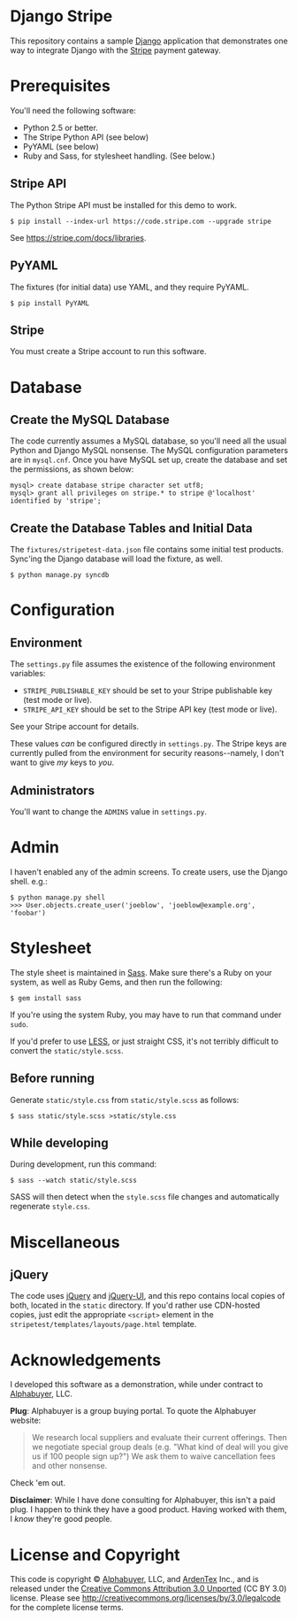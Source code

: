 # Django Stripe

This repository contains a sample [Django][] application that demonstrates
one way to integrate Django with the [Stripe][] payment gateway.

[Django]: http://www.djangoproject.com/
[Stripe]: http://stripe.com/

# Prerequisites

You'll need the following software:

* Python 2.5 or better.
* The Stripe Python API (see below)
* PyYAML (see below)
* Ruby and Sass, for stylesheet handling. (See below.)

## Stripe API

The Python Stripe API must be installed for this demo to work.

    $ pip install --index-url https://code.stripe.com --upgrade stripe

See <https://stripe.com/docs/libraries>.

## PyYAML

The fixtures (for initial data) use YAML, and they require PyYAML.

    $ pip install PyYAML

## Stripe

You must create a Stripe account to run this software.

# Database

## Create the MySQL Database

The code currently assumes a MySQL database, so you'll need all the usual
Python and Django MySQL nonsense. The MySQL configuration parameters are in
`mysql.cnf`. Once you have MySQL set up, create the database and set the
permissions, as shown below:

    mysql> create database stripe character set utf8;
    mysql> grant all privileges on stripe.* to stripe @'localhost' identified by 'stripe';

## Create the Database Tables and Initial Data

The `fixtures/stripetest-data.json` file contains some initial test products.
Sync'ing the Django database will load the fixture, as well.

    $ python manage.py syncdb

# Configuration

## Environment

The `settings.py` file assumes the existence of the following environment
variables:

* `STRIPE_PUBLISHABLE_KEY` should be set to your Stripe publishable key (test
  mode or live).
* `STRIPE_API_KEY` should be set to the Stripe API key (test mode or live).

See your Stripe account for details.

These values *can* be configured directly in `settings.py`. The Stripe keys are
currently pulled from the environment for security reasons--namely, I don't
want to give *my* keys to *you*.

## Administrators

You'll want to change the `ADMINS` value in `settings.py`.

# Admin

I haven't enabled any of the admin screens. To create users, use the Django
shell. e.g.:

    $ python manage.py shell                   
    >>> User.objects.create_user('joeblow', 'joeblow@example.org', 'foobar')

# Stylesheet

The style sheet is maintained in [Sass][]. Make sure there's a Ruby on your
system, as well as Ruby Gems, and then run the following:

    $ gem install sass

If you're using the system Ruby, you may have to run that command under `sudo`.

If you'd prefer to use [LESS][], or just straight CSS, it's not terribly
difficult to convert the `static/style.scss`.

[Sass]: http://sass-lang.com/
[LESS]: http://lesscss.org/

## Before running

Generate `static/style.css` from `static/style.scss` as follows:

    $ sass static/style.scss >static/style.css

## While developing

During development, run this command:

    $ sass --watch static/style.scss

SASS will then detect when the `style.scss` file changes and automatically
regenerate `style.css`.

# Miscellaneous

## jQuery

The code uses [jQuery][] and [jQuery-UI][], and this repo contains local copies
of both, located in the `static` directory. If you'd rather use CDN-hosted
copies, just edit the appropriate `<script>` element in the
`stripetest/templates/layouts/page.html` template.

[jQuery]: http://jquery.org
[jQuery-UI]: http://jqueryui.com


# Acknowledgements

I developed this software as a demonstration, while under contract to
[Alphabuyer][], LLC.

**Plug**: Alphabuyer is a group buying portal. To quote the Alphabuyer website:

> We research local suppliers and evaluate their current offerings. Then we
> negotiate special group deals (e.g. "What kind of deal will you give us if
> 100 people sign up?") We ask them to waive cancellation fees and other
> nonsense.

Check 'em out.

**Disclaimer**: While I have done consulting for Alphabuyer, this isn't a paid
plug. I happen to think they have a good product. Having worked with them, I
_know_ they're good people.

[Alphabuyer]: http://alphabuyer.com

# License and Copyright

This code is copyright &copy; [Alphabuyer][], LLC, and [ArdenTex][] Inc., and
is released under the [Creative Commons Attribution 3.0 Unported][] (CC BY 3.0)
license. Please see <http://creativecommons.org/licenses/by/3.0/legalcode>
for the complete license terms.

[ArdenTex]: http://www.ardentex.com/
[Creative Commons Attribution 3.0 Unported]: http://creativecommons.org/licenses/by/3.0/
